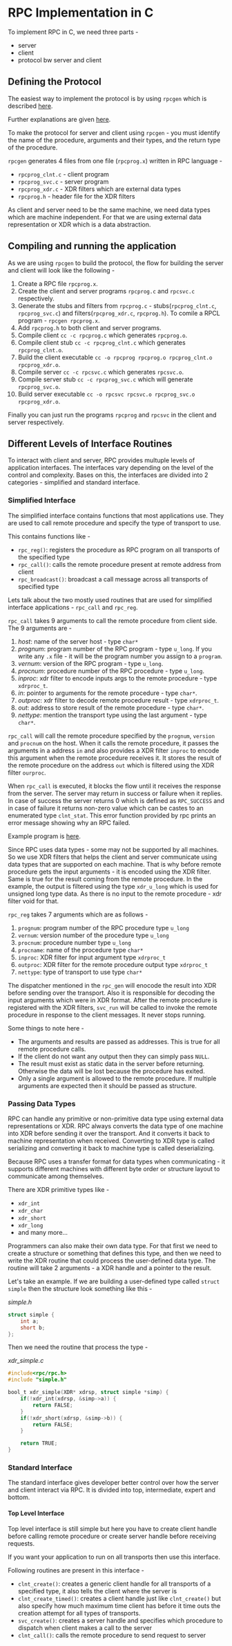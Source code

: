 # RPC Implementation in C

To implement RPC in C, we need three parts -

- server
- client
- protocol bw server and client

## Defining the Protocol

The easiest way to implement the protocol is by using `rpcgen` which is described [here](../rpc-programming).

Further explanations are given [here](https://users.cs.cf.ac.uk/Dave.Marshall/C/node34.html).

To make the protocol for server and client using `rpcgen` - you must identify the name of the procedure, arguments and their types, and the return type of the procedure.

`rpcgen` generates 4 files from one file (`rpcprog.x`) written in RPC language -

- `rpcprog_clnt.c` - client program
- `rpcprog_svc.c` - server program
- `rpcprog_xdr.c` - XDR filters which are external data types
- `rpcprog.h` - header file for the XDR filters

As client and server need to be the same machine, we need data types which are machine independent. For that we are using external data representation or XDR which is a data abstraction.

## Compiling and running the application 

As we are using `rpcgen` to build the protocol, the flow for building the server and client will look like the following -

1. Create a RPC file `rpcprog.x`.
2. Create the client and server programs `rpcprog.c` and `rpcsvc.c` respectively.
3. Generate the stubs and filters from `rpcprog.c` - stubs(`rpcprog_clnt.c`, `rpcprog_svc.c`) and filters(`rpcprog_xdr.c`, `rpcprog.h`). To comile a RPCL program - `rpcgen rpcprog.x`.
4.  Add `rpcprog.h` to both client and server programs.
5. Compile client `cc -c rpcprog.c` which generates `rpcprog.o`.
6. Compile client stub `cc -c rpcprog_clnt.c` which generates `rpcprog_clnt.o`.
7. Build the client executable `cc -o rpcprog rpcprog.o rpcprog_clnt.o rpcprog_xdr.o`.
8. Compile server `cc -c rpcsvc.c` which generates `rpcsvc.o`.
9. Compile server stub `cc -c rpcprog_svc.c` which will generate `rpcprog_svc.o`.
10. Build server executable `cc -o rpcsvc rpcsvc.o rpcprog_svc.o rpcprog_xdr.o`.

Finally you can just run the programs `rpcprog` and `rpcsvc` in the client and server respectively.

## Different Levels of Interface Routines

To interact with client and server, RPC provides multuple levels of application interfaces. The interfaces vary depending on the level of the control and complexity. Bases on this, the interfaces are divided into 2 categories - simplified and standard interface. 

### Simplified Interface

The simplified interface contains functions that most applications use. They are used to call remote procedure and specify the type of transport to use.

This contains functions like -

- `rpc_reg()`: registers the procedure as RPC program on all transports of the specified type
- `rpc_call()`: calls the remote procedure present at remote address from client
- `rpc_broadcast()`: broadcast a call message across all transports of specified type

Lets talk about the two mostly used routines that are used for simplified interface applications - `rpc_call` and `rpc_reg`.

`rpc_call` takes 9 arguments to call the remote procedure from client side. The 9 arguments are -
1. *host*: name of the server host - type `char*`
2. *prognum*: program number of the RPC program - type `u_long`. If you write any `.x` file - it will be the program number you assign to a `program`.
3. *vernum*: version of the RPC program - type `u_long`. 
4. *procnum*: procedure number of the RPC procedure - type `u_long`.
5. *inproc*: xdr filter to encode inputs args to the remote procedure - type `xdrproc_t`.
6. *in*: pointer to arguments for the remote procedure - type `char*`.
7. *outproc*: xdr filter to decode remote procedure result - type `xdrproc_t`.
8. *out*: address to store result of the remote procedure - type `char*`.
9. *nettype*: mention the transport type using the last argument - type `char*`.

`rpc_call` will call the remote procedure specified by the `prognum`, `version` and `procnum` on the host. When it calls the remote procedure, it passes the arguments in a address `in` and also provides a XDR filter `inproc` to encode this argument when the remote procedure receives it. It stores the result of the remote procedure on the address `out` which is filtered using the XDR filter `ourproc`.

When `rpc_call` is executed, it blocks the flow until it receives the response from the server. The server may return in success or failure when it replies. In case of success the server returns 0 which is defined as `RPC_SUCCESS` and in case of failure it returns non-zero value which can be castes to an enumerated type `clnt_stat`. This error function provided by rpc prints an error message showing why an RPC failed.

Example program is [here](./simplified-interface/clnt.c).

Since RPC uses data types - some may not be supported by all machines. So we use XDR filters that helps the client and server communicate using data types that are supported on each machine. That is why before remote procedure gets the input arguments - it is encoded using the XDR filter. Same is true for the result coming from the remote procedure. In the example, the output is filtered using the type `xdr_u_long` which is used for unsigned long type data. As there is no input to the remote procedure - xdr filter void for that.

`rpc_reg` takes 7 arguments which are as follows -
1. `prognum`: program number of the RPC procedure type `u_long`
2. `vernum`: version number of the procedure type `u_long`
3. `procnum`: procedure number type `u_long`
4. `procname`: name of the procedure type `char*`
5. `inproc`: XDR filter for input argument type `xdrproc_t`
6. `outproc`: XDR filter for the remote procedure output type `xdrproc_t`
7. `nettype`: type of transport to use type `char*`

The dispatcher mentioned in the `rpc_gen` will enocode the result into XDR before sending over the transport. Also it is responsible for decoding the input arguments which were in XDR format. After the remote procedure is registered with the XDR filters, `svc_run` will be called to invoke the remote procedure in response to the client messages. It never stops running.

Some things to note here -

- The arguments and results are passed as addresses. This is true for all remote procedure calls.
- If the client do not want any output then they can simply pass `NULL`.
- The result must exist as static data in the server before returning. Otherwise the data will be lost because the procedure has exited.
- Only a single argument is allowed to the remote procedure. If multiple arguments are expected then it should be passed as structure.

### Passing Data Types

RPC can handle any primitive or non-primitive data type using external data representations or XDR. RPC always converts the data type of one machine into XDR before sending it over the transport. And it converts it back to machine representation when received. Converting to XDR type is called serializing and converting it back to machine type is called deserializing. 

Because RPC uses a transfer format for data types when communicating - it supports different machines with different byte order or structure layout to communicate among themselves.

There are XDR primitive types like - 

- `xdr_int`
- `xdr_char`
- `xdr_short`
- `xdr_long`
- and many more...

Programmers can also make their own data type. For that first we need to create a structure or something that defines this type, and then we need to write the XDR routine that could process the user-defined data type. The routine will take 2 arguments - a XDR handle and a pointer to the result.

Let's take an example. If we are building a user-defined type called `struct simple` then the structure look something like this -

*simple.h*
```c
struct simple {
    int a;
    short b;
};
```

Then we need the routine that process the type -

*xdr_simple.c*
```c
#include<rpc/rpc.h>
#include "simple.h"

bool_t xdr_simple(XDR* xdrsp, struct simple *simp) {
    if(!xdr_int(xdrsp, &simp->a)) {
        return FALSE;
    }
    if(!xdr_short(xdrsp, &simp->b)) {
        return FALSE;
    }

    return TRUE;
}
```

### Standard Interface

The standard interface gives developer better control over how the server and client interact via RPC. It is divided into top, intermediate, expert and bottom.

#### Top Level Interface

Top level interface is still simple but here you have to create client handle before calling remote procedure or create server handle before receiving requests.

If you want your application to run on all transports then use this interface.

Following routines are present in this interface -

- `clnt_create()`: creates a generic client handle for all transports of a specified type, it also tells the client where the server is
- `clnt_create_timed()`: creates a client handle just like `clnt_create()` but also specify how much maximum time client has before it time outs the creation attempt for all types of transports.
- `svc_create()`: creates a server handle and specifies which procedure to dispatch when client makes a call to the server
- `clnt_call()`: calls the remote procedure to send request to server

